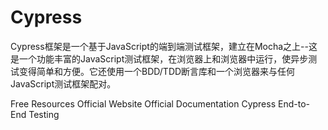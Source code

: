 # Cypress

Cypress框架是一个基于JavaScript的端到端测试框架，建立在Mocha之上--这是一个功能丰富的JavaScript测试框架，在浏览器上和浏览器中运行，使异步测试变得简单和方便。它还使用一个BDD/TDD断言库和一个浏览器来与任何JavaScript测试框架配对。

<ResourceGroupTitle>Free Resources</ResourceGroupTitle>
<BadgeLink colorScheme='blue' badgeText='Website' href='https://www.cypress.io/'>Official Website</BadgeLink>
<BadgeLink colorScheme='blue' badgeText='Docs' href='https://docs.cypress.io/guides/overview/why-cypress#Other'>Official Documentation</BadgeLink>
<BadgeLink colorScheme='purple' badgeText='Watch' href='https://www.youtube.com/watch?v=7N63cMKosIE'>Cypress End-to-End Testing</BadgeLink>